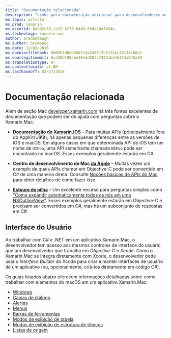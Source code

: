 ```yaml
---
title: "Documentação relacionada"
description: "Links para documentação adicional para desenvolvedores macOS."
ms.topic: article
ms.prod: xamarin
ms.assetid: 0a282c58-1c37-4f73-8440-85de2daf454a
ms.technology: xamarin-mac
author: bradumbaugh
ms.author: brumbaug
ms.date: 12/02/2016
ms.openlocfilehash: 000061d8ed884f1eb248517c6131ec49134cb8a1
ms.sourcegitcommit: 6cd40d190abe38edd50fc74331be15324a845a28
ms.translationtype: HT
ms.contentlocale: pt-BR
ms.lasthandoff: 02/27/2018
---
```

# <a name="related-documentation"></a>Documentação relacionada

Além de seção Mac [developer.xamarin.com](~/mac/get-started/index.md) há três fontes excelentes de documentação que podem ser de ajuda com perguntas sobre o Xamarin.Mac:

- [**Documentação do Xamarin.IOS**](~/ios/get-started/index.md) – Para muitas APIs (principalmente fora do AppKit/UIKit), há apenas pequenas diferenças entre as versões de iOS e macOS. Em alguns casos em que determinada API de iOS tem um nome de `UIFoo`, uma API semelhante chamada `NSFoo` pode ser encontrada no macOS. Esses exemplos geralmente estarão em C#.

- **Centro de desenvolvimento de Mac [da Apple](https://developer.apple.com/devcenter/mac/)** – Muitas vezes um exemplo de quais APIs chamar em Objective-C pode ser convertido em C# de uma maneira direta. Consulte [Noções básicas de APIs do Mac](~/mac/app-fundamentals/mac-apis.md) para obter detalhes de como fazer isso.

- [**Estouro de pilha**](http://stackoverflow.com/) – Um excelente recurso para perguntas simples como ["Como expandir automaticamente todos os nós em uma NSOutlineView"](http://stackoverflow.com/questions/519751/nsoutlineview-auto-expand-all-nodes). Esses exemplos geralmente estarão em Objective-C e precisam ser convertidos em C#, mas há um subconjunto de respostas em C#.

## <a name="user-interface"></a>Interface do Usuário

Ao trabalhar com C# e .NET em um aplicativo Xamarin.Mac, o desenvolvedor tem acesso aos mesmos controles de interface do usuário que um desenvolvedor que trabalha em *Objective-C* e *Xcode*. Como o Xamarin.Mac se integra diretamente com Xcode, o desenvolvedor pode usar o _Interface Builder_ do Xcode para criar e manter interfaces de usuário de um aplicativo (ou, opcionalmente, criá-los diretamente em código C#).

Os guias listados abaixo oferecem informações detalhadas sobre como trabalhar com elementos do macOS em um aplicativo Xamarin.Mac:

- [Windows](~/mac/user-interface/window.md)
- [Caixas de diálogo](~/mac/user-interface/dialog.md)
- [Alertas](~/mac/user-interface/alert.md)
- [Menus](~/mac/user-interface/menu.md)
- [Barras de ferramentas](~/mac/user-interface/toolbar.md)
- [Modos de exibição de tabela](~/mac/user-interface/table-view.md)
- [Modos de exibição de estrutura de tópicos](~/mac/user-interface/outline-view.md)
- [Listas de origem](~/mac/user-interface/source-list.md)
